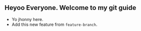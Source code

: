 ## Heyoo Everyone. Welcome to my git guide
 - Yo jhonny here.
 - Add this new feature from `feature-branch`.